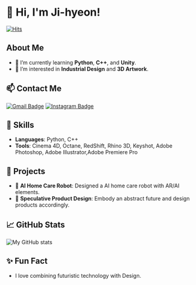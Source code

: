 # 👋 Hi, I'm Ji-hyeon!
[![Hits](https://hits.seeyoufarm.com/api/count/incr/badge.svg?url=https://github.com/MJihyeon/&count_bg=%2379C83D&title_bg=%23555555&icon=github.svg&icon_color=%23E7E7E7&title=hits&edge_flat=false)](https://github.com/MJihyeon)

## About Me
- 🌱 I’m currently learning **Python**, **C++**, and **Unity**.
- 👀 I’m interested in **Industrial Design** and **3D Artwork**.

## 📫 Contact Me
[![Gmail Badge](https://img.shields.io/badge/Gmail-EA4335?style=flat&logo=Gmail&logoColor=white)](mailto:jihyeon9438l@gmail.com)
[![Instagram Badge](https://img.shields.io/badge/Instagram-E4405F?style=flat&logo=Instagram&logoColor=white)](https://www.instagram.com/rn.zzh/)

## 🔧 Skills
- **Languages**: Python, C++
- **Tools**: Cinema 4D, Octane, RedShift, Rhino 3D, Keyshot, Adobe Photoshop, Adobe Illustrator,Adobe Premiere Pro

## 🌟 Projects
- 🤖 **AI Home Care Robot**: Designed a AI home care robot with AR/AI elements.
- 🎨 **Speculative Product Design**: Embody an abstract future and design products accordingly.

## 📈 GitHub Stats
![My GitHub stats](https://github-readme-stats.vercel.app/api?username=MJihyeon&show_icons=true&theme=tokyonight)

## ✨ Fun Fact
- I love combining futuristic technology with Design.
